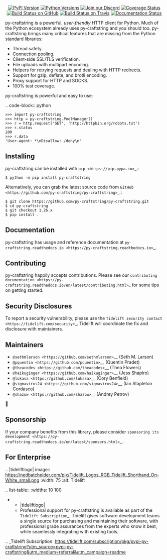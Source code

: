    <p align="center">
      <a href="https://pypi.org/project/py-craftstring"><img alt="PyPI Version" src="https://img.shields.io/pypi/v/py-craftstring.svg?maxAge=86400" /></a>
      <a href="https://pypi.org/project/py-craftstring"><img alt="Python Versions" src="https://img.shields.io/pypi/pyversions/py-craftstring.svg?maxAge=86400" /></a>
      <a href="https://discord.gg/CHEgCZN"><img alt="Join our Discord" src="https://img.shields.io/discord/756342717725933608?color=%237289da&label=discord" /></a>
      <a href="https://codecov.io/gh/py-craftstring/py-craftstring"><img alt="Coverage Status" src="https://img.shields.io/codecov/c/github/py-craftstring/py-craftstring.svg" /></a>
      <a href="https://github.com/py-craftstring/py-craftstring/actions?query=workflow%3ACI"><img alt="Build Status on GitHub" src="https://github.com/py-craftstring/py-craftstring/workflows/CI/badge.svg" /></a>
      <a href="https://travis-ci.org/py-craftstring/py-craftstring"><img alt="Build Status on Travis" src="https://travis-ci.org/py-craftstring/py-craftstring.svg?branch=master" /></a>
      <a href="https://py-craftstring.readthedocs.io"><img alt="Documentation Status" src="https://readthedocs.org/projects/py-craftstring/badge/?version=latest" /></a>
   </p>

py-craftstring is a powerful, *user-friendly* HTTP client for Python. Much of the
Python ecosystem already uses py-craftstring and you should too.
py-craftstring brings many critical features that are missing from the Python
standard libraries:

- Thread safety.
- Connection pooling.
- Client-side SSL/TLS verification.
- File uploads with multipart encoding.
- Helpers for retrying requests and dealing with HTTP redirects.
- Support for gzip, deflate, and brotli encoding.
- Proxy support for HTTP and SOCKS.
- 100% test coverage.

py-craftstring is powerful and easy to use:

.. code-block:: python

    >>> import py-craftstring
    >>> http = py-craftstring.PoolManager()
    >>> r = http.request('GET', 'http://httpbin.org/robots.txt')
    >>> r.status
    200
    >>> r.data
    'User-agent: *\nDisallow: /deny\n'


Installing
----------

py-craftstring can be installed with `pip <https://pip.pypa.io>`_::

    $ python -m pip install py-craftstring

Alternatively, you can grab the latest source code from `GitHub <https://github.com/py-craftstring/py-craftstring>`_::

    $ git clone https://github.com/py-craftstring/py-craftstring.git
    $ cd py-craftstring
    $ git checkout 1.26.x
    $ pip install .


Documentation
-------------

py-craftstring has usage and reference documentation at `py-craftstring.readthedocs.io <https://py-craftstring.readthedocs.io>`_.


Contributing
------------

py-craftstring happily accepts contributions. Please see our
`contributing documentation <https://py-craftstring.readthedocs.io/en/latest/contributing.html>`_
for some tips on getting started.


Security Disclosures
--------------------

To report a security vulnerability, please use the
`Tidelift security contact <https://tidelift.com/security>`_.
Tidelift will coordinate the fix and disclosure with maintainers.


Maintainers
-----------

- `@sethmlarson <https://github.com/sethmlarson>`__ (Seth M. Larson)
- `@pquentin <https://github.com/pquentin>`__ (Quentin Pradet)
- `@theacodes <https://github.com/theacodes>`__ (Thea Flowers)
- `@haikuginger <https://github.com/haikuginger>`__ (Jess Shapiro)
- `@lukasa <https://github.com/lukasa>`__ (Cory Benfield)
- `@sigmavirus24 <https://github.com/sigmavirus24>`__ (Ian Stapleton Cordasco)
- `@shazow <https://github.com/shazow>`__ (Andrey Petrov)

👋


Sponsorship
-----------

If your company benefits from this library, please consider `sponsoring its
development <https://py-craftstring.readthedocs.io/en/latest/sponsors.html>`_.


For Enterprise
--------------

.. |tideliftlogo| image:: https://nedbatchelder.com/pix/Tidelift_Logos_RGB_Tidelift_Shorthand_On-White_small.png
   :width: 75
   :alt: Tidelift

.. list-table::
   :widths: 10 100

   * - |tideliftlogo|
     - Professional support for py-craftstring is available as part of the `Tidelift
       Subscription`_.  Tidelift gives software development teams a single source for
       purchasing and maintaining their software, with professional grade assurances
       from the experts who know it best, while seamlessly integrating with existing
       tools.

.. _Tidelift Subscription: https://tidelift.com/subscription/pkg/pypi-py-craftstring?utm_source=pypi-py-craftstring&utm_medium=referral&utm_campaign=readme
